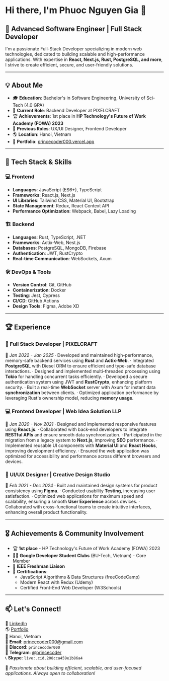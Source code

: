 # Hi there, I'm Phuoc Nguyen Gia 👋

## 🚀 Advanced Software Engineer | Full Stack Developer

I'm a passionate Full-Stack Developer specializing in modern web technologies, dedicated to building scalable and high-performance applications. With expertise in **React, Next.js, Rust, PostgreSQL, and more**, I strive to create efficient, secure, and user-friendly solutions.

---

## 💡 About Me
- 🎓 **Education**: Bachelor's in Software Engineering, University of Sci-Tech (4.0 GPA)
- 💼 **Current Role**: Backend Developer at PIXELCRAFT
- 🏆 **Achievements**: 1st place in **HP Technology's Future of Work Academy (FOWA) 2023**
- 🎨 **Previous Roles**: UX/UI Designer, Frontend Developer
- 🌎 **Location**: Hanoi, Vietnam
- 🔗 **Portfolio**: [princecoder000.vercel.app](https://princecoder000.vercel.app)

---

## 🔧 Tech Stack & Skills

### 💻 Frontend
- **Languages**: JavaScript (ES6+), TypeScript
- **Frameworks**: React.js, Next.js
- **UI Libraries**: Tailwind CSS, Material UI, Bootstrap
- **State Management**: Redux, React Context API
- **Performance Optimization**: Webpack, Babel, Lazy Loading

### 🏗 Backend
- **Languages**: Rust, TypeScript, .NET
- **Frameworks**: Actix-Web, Nest.js
- **Databases**: PostgreSQL, MongoDB, Firebase
- **Authentication**: JWT, RustCrypto
- **Real-time Communication**: WebSockets, Axum

### 🛠 DevOps & Tools
- **Version Control**: Git, GitHub
- **Containerization**: Docker
- **Testing**: Jest, Cypress
- **CI/CD**: GitHub Actions
- **Design Tools**: Figma, Adobe XD

---

## 🏆 Experience

### 🚀 Full Stack Developer | PIXELCRAFT
📅 *Jan 2022 - Jan 2025*
·  Developed and maintained high-performance, memory-safe backend services using **Rust** and **Actix-Web**.
·  Integrated **PostgreSQL** with Diesel ORM to ensure efficient and type-safe database interactions.
·  Designed and implemented multi-threaded processing using **Tokio** for handling concurrent tasks efficiently.
·  Developed a secure authentication system using JWT and **RustCrypto**, enhancing platform security.
·  Built a real-time **WebSocket** server with Axum for instant data **synchronization** between clients.
·  Optimized application performance by leveraging Rust's ownership model, reducing **memory usage**.

### 💻 Frontend Developer | Web Idea Solution LLP
📅 *Jan 2020 - Nov 2021*
·  Designed and implemented responsive features using **React.js**.
·  Collaborated with back-end developers to integrate **RESTful APIs** and ensure smooth data synchronization.
·  Participated in the migration from a legacy system to **Next.js**, improving **SEO** performance.
·  Implemented reusable UI components with **Material UI** and **React Hooks**, improving development efficiency.
·  Ensured the web application was optimized for accessibility and performance across different browsers and devices.

### 🎨 UI/UX Designer | Creative Design Studio
📅 *Feb 2021 - Dec 2024*
·  Built and maintained design systems for product consistency using **Figma**.
·  Conducted usability **Testing**, increasing user satisfaction.
·  Optimized web applications for maximum speed and scalability, ensuring a smooth **User Experience** across devices.
·  Collaborated with cross-functional teams to create intuitive interfaces, enhancing overall product functionality.

---

## 🎖 Achievements & Community Involvement
- 🏆 **1st place** - HP Technology's Future of Work Academy (FOWA) 2023
- 👨‍💻 **Google Developer Student Clubs** (BU-Tech, Vietnam) - Core Member
- 🔗 **IEEE Freshman Liaison**
- 📜 **Certifications**:
  - JavaScript Algorithms & Data Structures (freeCodeCamp)
  - Modern React with Redux (Udemy)
  - Certified Front-End Web Developer (W3Schools)

---

## 📫 Let's Connect!
💼 [LinkedIn](https://www.linkedin.com/in/gia-phuoc-nguyen-31995534a/)  
🌎 [Portfolio](https://princecoder000.vercel.app)  
📍 Hanoi, Vietnam  
📧 **Email**: [princecoder000@gmail.com](mailto:princecoder000@gmail.com)  
💬 **Discord**: `princecoder000`  
📱 **Telegram**: [@princecoder](https://t.me/princecoder000)  
📞 **Skype**: `live:.cid.208cca459e1b86a4`

🚀 *Passionate about building efficient, scalable, and user-focused applications. Always open to collaboration!*
